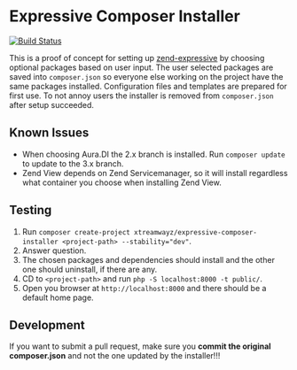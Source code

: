 # Expressive Composer Installer

[![Build Status](https://secure.travis-ci.org/xtreamwayz/expressive-composer-installer.svg?branch=master)](https://secure.travis-ci.org/xtreamwayz/expressive-composer-installer)

This is a proof of concept for setting up [zend-expressive](https://github.com/zendframework/zend-expressive) by choosing optional packages based on user input. The user selected packages are saved into ``composer.json`` so everyone else working on the project have the same packages installed. Configuration files and templates are prepared for first use. To not annoy users the installer is removed from ``composer.json`` after setup succeeded.

## Known Issues

- When choosing Aura.DI the 2.x branch is installed. Run ``composer update`` to update to the 3.x branch.
- Zend View depends on Zend Servicemanager, so it will install regardless what container you choose when installing Zend View.     

## Testing

1. Run ``composer create-project xtreamwayz/expressive-composer-installer <project-path> --stability="dev"``.
2. Answer question.
3. The chosen packages and dependencies should install and the other one should uninstall, if there are any.
4. CD to ``<project-path>`` and run ``php -S localhost:8000 -t public/``.
5. Open you browser at ``http://localhost:8000`` and there should be a default home page.

## Development

If you want to submit a pull request, make sure you **commit the original composer.json** and not the one updated by the installer!!!
